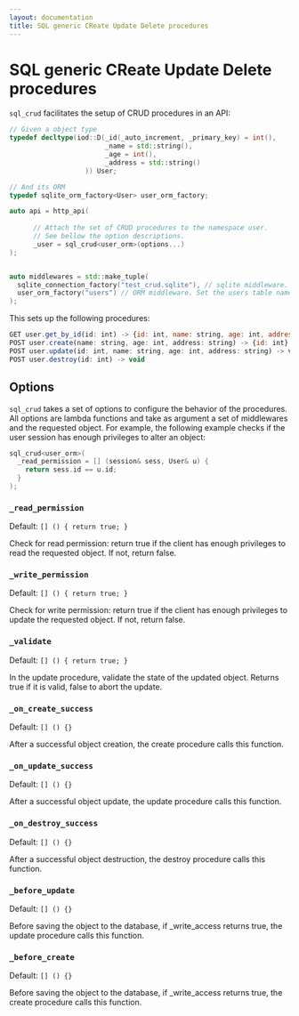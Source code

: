 ```yaml
---
layout: documentation
title: SQL generic CReate Update Delete procedures
---
```


SQL generic CReate Update Delete procedures
===========================

```sql_crud``` facilitates the setup of CRUD procedures in an API:

```c++
// Given a object type
typedef decltype(iod::D(_id(_auto_increment, _primary_key) = int(),
                        _name = std::string(),
                        _age = int(),
                        _address = std::string()
                   )) User;

// And its ORM
typedef sqlite_orm_factory<User> user_orm_factory;

auto api = http_api(
    
      // Attach the set of CRUD procedures to the namespace user.
      // See bellow the option descriptions.
      _user = sql_crud<user_orm>(options...)
);


auto middlewares = std::make_tuple(
  sqlite_connection_factory("test_crud.sqlite"), // sqlite middleware. Set the db filepath.
  user_orm_factory("users") // ORM middleware. Set the users table name.
);
```

This sets up the following procedures:

```javascript
GET user.get_by_id(id: int) -> {id: int, name: string, age: int, address: string}
POST user.create(name: string, age: int, address: string) -> {id: int}
POST user.update(id: int, name: string, age: int, address: string) -> void
POST user.destroy(id: int) -> void
```

## Options

```sql_crud``` takes a set of options to configure the behavior of the
procedures. All options are lambda functions and take as argument
a set of middlewares and the requested object. For example, the
following example checks if the user session has enough privileges to
alter an object:

```c++
sql_crud<user_orm>(
  _read_permission = [] (session& sess, User& u) { 
    return sess.id == u.id; 
  }
);
```

### ```_read_permission```

Default: ```[] () { return true; }```

Check for read permission: return true if the client has enough
privileges to read the requested object. If not, return false.

### ```_write_permission```

Default: ```[] () { return true; }```

Check for write permission: return true if the client has enough
privileges to update the requested object. If not, return false.

### ```_validate```

Default: ```[] () { return true; }```

In the update procedure, validate the state of the updated object. 
Returns true if it is valid, false to abort the update.

### ```_on_create_success```

Default: ```[] () {}```

After a successful object creation, the create procedure calls this
function.

### ```_on_update_success```

Default: ```[] () {}```

After a successful object update, the update procedure calls this
function.

### ```_on_destroy_success```

Default: ```[] () {}```

After a successful object destruction, the destroy procedure calls this
function.

### ```_before_update```

Default: ```[] () {}```

Before saving the object to the database, if _write_access returns
true, the update procedure calls this function.

### ```_before_create```

Default: ```[] () {}```

Before saving the object to the database, if _write_access returns
true, the create procedure calls this function.

